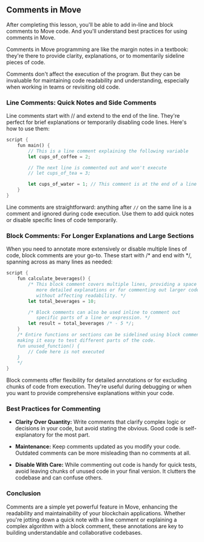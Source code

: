 ## Comments in Move
After completing this lesson, you'll be able to add in-line and block comments to Move code. And you'll understand best practices for using comments in Move.

Comments in Move programming are like the margin notes in a textbook: they're there to provide clarity, explanations, or to momentarily sideline pieces of code. 

Comments don't affect the execution of the program. But they can be invaluable for maintaining code readability and understanding, especially when working in teams or revisiting old code.

### Line Comments: Quick Notes and Side Comments

Line comments start with // and extend to the end of the line. They're perfect for brief explanations or temporarily disabling code lines. Here's how to use them:

```rust
script {
    fun main() {
        // This is a line comment explaining the following variable
        let cups_of_coffee = 2;

        // The next line is commented out and won't execute
        // let cups_of_tea = 3;

        let cups_of_water = 1; // This comment is at the end of a line
    }
}
```
Line comments are straightforward: anything after `//` on the same line is a comment and ignored during code execution. Use them to add quick notes or disable specific lines of code temporarily.

### Block Comments: For Longer Explanations and Large Sections

When you need to annotate more extensively or disable multiple lines of code, block comments are your go-to. These start with /* and end with */, spanning across as many lines as needed:

```rust
script {
    fun calculate_beverages() {
        /* This block comment covers multiple lines, providing a space for
           more detailed explanations or for commenting out larger code sections
           without affecting readability. */
        let total_beverages = 10;

        /* Block comments can also be used inline to comment out
           specific parts of a line or expression. */
        let result = total_beverages /* - 5 */;
    }
    /* Entire functions or sections can be sidelined using block comments,
    making it easy to test different parts of the code.
    fun unused_function() {
        // Code here is not executed
    }
    */
}
```

Block comments offer flexibility for detailed annotations or for excluding chunks of code from execution. They're useful during debugging or when you want to provide comprehensive explanations within your code.

### Best Practices for Commenting
* **Clarity Over Quantity:** Write comments that clarify complex logic or decisions in your code, but avoid stating the obvious. Good code is self-explanatory for the most part.

* **Maintenance:** Keep comments updated as you modify your code. Outdated comments can be more misleading than no comments at all.

* **Disable With Care:** While commenting out code is handy for quick tests, avoid leaving chunks of unused code in your final version. It clutters the codebase and can confuse others.

### Conclusion
Comments are a simple yet powerful feature in Move, enhancing the readability and maintainability of your blockchain applications. Whether you're jotting down a quick note with a line comment or explaining a complex algorithm with a block comment, these annotations are key to building understandable and collaborative codebases.

